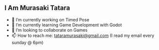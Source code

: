 ## I Am Murasaki Tatara

- 🔭 I’m currently working on Timed Pose
- 🌱 I’m currently learning Game Development with Godot
- 👯 I’m looking to collaborate on Games
- 📫 How to reach me: tataramurasaki@gmail.com (I read my email every sunday @ 6pm)

